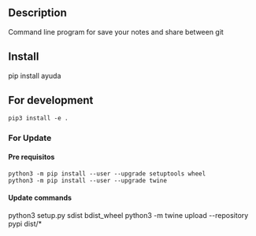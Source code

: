 ## Description
Command line program for save your notes and share between git

## Install
pip install ayuda

## For development
~~~
pip3 install -e .
~~~
### For Update
#### Pre requisitos
~~~
python3 -m pip install --user --upgrade setuptools wheel
python3 -m pip install --user --upgrade twine
~~~
#### Update commands
python3 setup.py sdist bdist_wheel
python3 -m twine upload --repository pypi dist/*